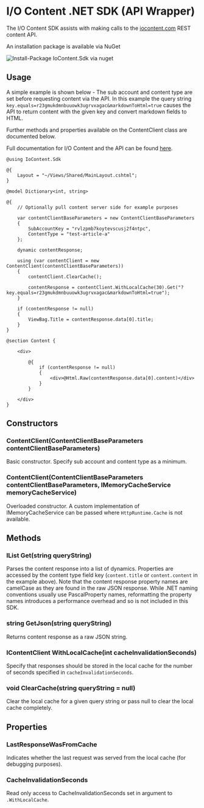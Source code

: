 # I/O Content .NET SDK (API Wrapper)

The I/O Content SDK assists with making calls to the [iocontent.com](http://www.iocontent.com) REST content API.

An installation package is available via NuGet

![Install-Package IoContent.Sdk via nuget](https://cdn.iocontent.com/api/v1.0/assets/nfm6dwvsmrd6uukgj3rzdugerc/20151110-140426333/64dr/iocontent-nuget.png)

## Usage

A simple example is shown below - The sub account and content type are set before requesting content via the API. In this example the  query string `key.equals=r23gmukdmnbuuowk3ugrvxagac&markdownToHtml=true` causes the API to return content with the given key and convert markdown fields to HTML.

Further methods and properties available on the ContentClient class are documented below.

Full documentation for I/O Content and the API can be found [here](https://iocontent.com/documentation).


	@using IoContent.Sdk
	
	@{
		Layout = "~/Views/Shared/MainLayout.cshtml";
	}
	
	@model Dictionary<int, string>
	
	@{
		// Optionally pull content server side for example purposes
	
		var contentClientBaseParameters = new ContentClientBaseParameters
		{
			SubAccountKey = "rvlzpmb7koytevscusj2f4ntpc",
			ContentType = "test-article-a"
		};
	
		dynamic contentResponse;
	
		using (var contentClient = new ContentClient(contentClientBaseParameters))
		{
			contentClient.ClearCache();
	
			contentResponse = contentClient.WithLocalCache(30).Get("?key.equals=r23gmukdmnbuuowk3ugrvxagac&markdownToHtml=true");
		}
	
		if (contentResponse != null)
		{
			ViewBag.Title = contentResponse.data[0].title;
		}
	}
	
	@section Content {
	
		<div>
	
			@{
				if (contentResponse != null)
				{
					<div>@Html.Raw(contentResponse.data[0].content)</div>
				}
			}
	
		</div>
	}





## Constructors

### ContentClient(ContentClientBaseParameters contentClientBaseParameters)

Basic constructor. Specify sub account and content type as a minimum.

### ContentClient(ContentClientBaseParameters contentClientBaseParameters, IMemoryCacheService memoryCacheService)

Overloaded constructor. A custom implementation of IMemoryCacheService can be passed where `HttpRuntime.Cache` is not available.

## Methods

### IList<dynamic> Get(string queryString)

Parses the content response into a list of dynamics. Properties are accessed by the content type field key (`content.title` or `content.content` in the example above). Note that the content response property names are camelCase as they are found in the raw JSON response. While .NET naming conventions usually use PascalProperty names, reformatting the property names introduces a performance overhead and so is not included in this SDK.

### string GetJson(string queryString)

Returns content response as a raw JSON string.

### IContentClient WithLocalCache(int cacheInvalidationSeconds)

Specify that responses should be stored in the local cache for the number of 
seconds specified in `cacheInvalidationSeconds`.

### void ClearCache(string queryString = null)

Clear the local cache for a given query string or pass null to clear the local cache completely.

## Properties

### LastResponseWasFromCache

Indicates whether the last request was served from the local cache (for debugging purposes).

### CacheInvalidationSeconds

Read only access to CacheInvalidationSeconds set in argument to `.WithLocalCache`.


